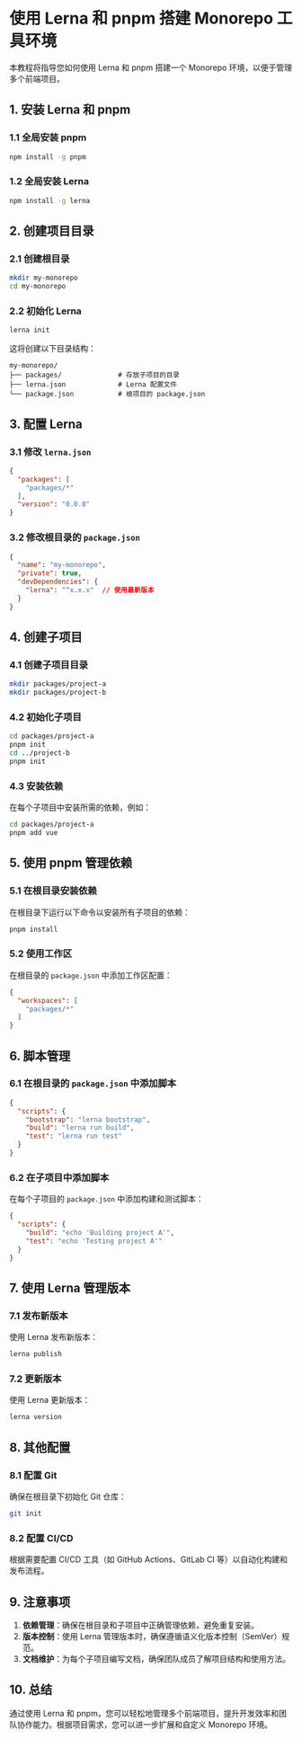 # 使用 Lerna 和 pnpm 搭建 Monorepo 工具环境

本教程将指导您如何使用 Lerna 和 pnpm 搭建一个 Monorepo 环境，以便于管理多个前端项目。

## 1. 安装 Lerna 和 pnpm

### 1.1 全局安装 pnpm
```bash
npm install -g pnpm
```

### 1.2 全局安装 Lerna
```bash
npm install -g lerna
```

## 2. 创建项目目录

### 2.1 创建根目录
```bash
mkdir my-monorepo
cd my-monorepo
```

### 2.2 初始化 Lerna
```bash
lerna init
```

这将创建以下目录结构：
```
my-monorepo/
├── packages/              # 存放子项目的目录
├── lerna.json             # Lerna 配置文件
└── package.json           # 根项目的 package.json
```

## 3. 配置 Lerna

### 3.1 修改 `lerna.json`
```json
{
  "packages": [
    "packages/*"
  ],
  "version": "0.0.0"
}
```

### 3.2 修改根目录的 `package.json`
```json
{
  "name": "my-monorepo",
  "private": true,
  "devDependencies": {
    "lerna": "^x.x.x"  // 使用最新版本
  }
}
```

## 4. 创建子项目

### 4.1 创建子项目目录
```bash
mkdir packages/project-a
mkdir packages/project-b
```

### 4.2 初始化子项目
```bash
cd packages/project-a
pnpm init
cd ../project-b
pnpm init
```

### 4.3 安装依赖
在每个子项目中安装所需的依赖，例如：
```bash
cd packages/project-a
pnpm add vue
```

## 5. 使用 pnpm 管理依赖

### 5.1 在根目录安装依赖
在根目录下运行以下命令以安装所有子项目的依赖：
```bash
pnpm install
```

### 5.2 使用工作区
在根目录的 `package.json` 中添加工作区配置：
```json
{
  "workspaces": [
    "packages/*"
  ]
}
```

## 6. 脚本管理

### 6.1 在根目录的 `package.json` 中添加脚本
```json
{
  "scripts": {
    "bootstrap": "lerna bootstrap",
    "build": "lerna run build",
    "test": "lerna run test"
  }
}
```

### 6.2 在子项目中添加脚本
在每个子项目的 `package.json` 中添加构建和测试脚本：
```json
{
  "scripts": {
    "build": "echo 'Building project A'",
    "test": "echo 'Testing project A'"
  }
}
```

## 7. 使用 Lerna 管理版本

### 7.1 发布新版本
使用 Lerna 发布新版本：
```bash
lerna publish
```

### 7.2 更新版本
使用 Lerna 更新版本：
```bash
lerna version
```

## 8. 其他配置

### 8.1 配置 Git
确保在根目录下初始化 Git 仓库：
```bash
git init
```

### 8.2 配置 CI/CD
根据需要配置 CI/CD 工具（如 GitHub Actions、GitLab CI 等）以自动化构建和发布流程。

## 9. 注意事项

1. **依赖管理**：确保在根目录和子项目中正确管理依赖，避免重复安装。
2. **版本控制**：使用 Lerna 管理版本时，确保遵循语义化版本控制（SemVer）规范。
3. **文档维护**：为每个子项目编写文档，确保团队成员了解项目结构和使用方法。

## 10. 总结

通过使用 Lerna 和 pnpm，您可以轻松地管理多个前端项目，提升开发效率和团队协作能力。根据项目需求，您可以进一步扩展和自定义 Monorepo 环境。
